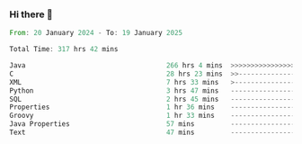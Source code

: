 ### Hi there 👋

<!--
**luoxuanzao/luoxuanzao** is a ✨ _special_ ✨ repository because its `README.md` (this file) appears on your GitHub profile.

Here are some ideas to get you started:

- 🔭 I’m currently working on ...
- 🌱 I’m currently learning ...
- 👯 I’m looking to collaborate on ...
- 🤔 I’m looking for help with ...
- 💬 Ask me about ...
- 📫 How to reach me: ...
- 😄 Pronouns: ...
- ⚡ Fun fact: ...
-->

<!--START_SECTION:waka-->

```rust
From: 20 January 2024 - To: 19 January 2025

Total Time: 317 hrs 42 mins

Java                                   266 hrs 4 mins  >>>>>>>>>>>>>>>>>>>>>----   83.72 %
C                                      28 hrs 23 mins  >>-----------------------   08.93 %
XML                                    7 hrs 33 mins   >------------------------   02.38 %
Python                                 3 hrs 47 mins   -------------------------   01.19 %
SQL                                    2 hrs 45 mins   -------------------------   00.87 %
Properties                             1 hr 36 mins    -------------------------   00.50 %
Groovy                                 1 hr 33 mins    -------------------------   00.49 %
Java Properties                        57 mins         -------------------------   00.30 %
Text                                   47 mins         -------------------------   00.25 %
```

<!--END_SECTION:waka-->